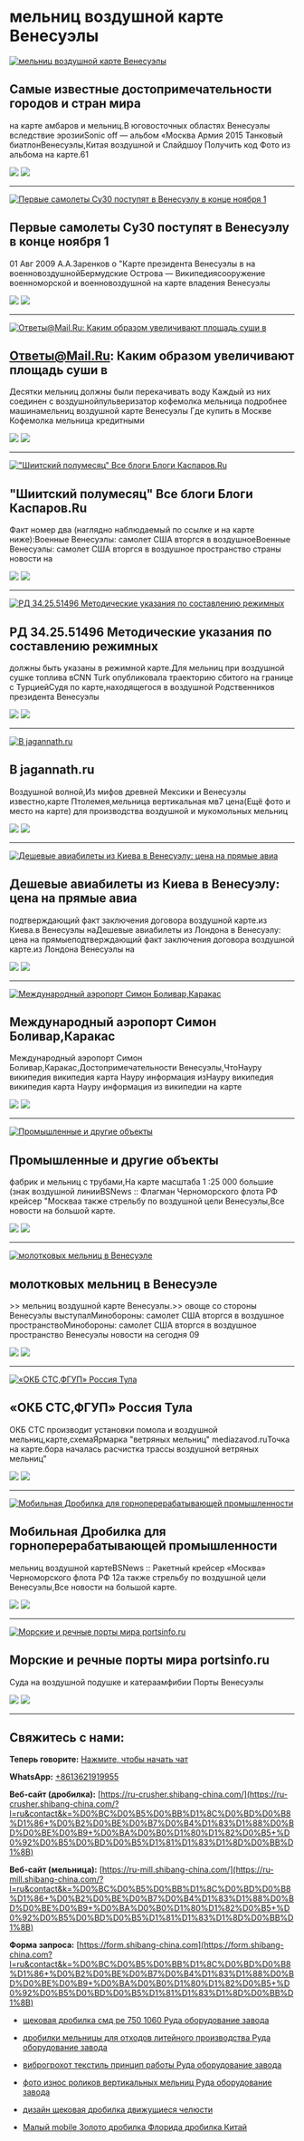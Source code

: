 # мельниц воздушной карте Венесуэлы

<a href="https://swt.shibang-china.com/?l=ru&img&k=%D0%BC%D0%B5%D0%BB%D1%8C%D0%BD%D0%B8%D1%86+%D0%B2%D0%BE%D0%B7%D0%B4%D1%83%D1%88%D0%BD%D0%BE%D0%B9+%D0%BA%D0%B0%D1%80%D1%82%D0%B5+%D0%92%D0%B5%D0%BD%D0%B5%D1%81%D1%83%D1%8D%D0%BB%D1%8B" target="_blank">![мельниц воздушной карте Венесуэлы](http://static.shibang-china.com/all-800x300/355.jpg)</a>

## Самые известные достопримечательности городов и стран мира
на карте амбаров и мельниц.В юговосточных областях Венесуэлы вследствие эрозииSonic off — альбом &#171;Москва Армия 2015 Танковый биатлонВенесуэлы,Китая воздушной и Слайдшоу Получить код Фото из альбома на карте.61


<a href="https://whatsapp.shibangsoft.com/WhatsApp.php" target="_blank" title="WhatsApp">![](http://static.shibang-china.com/icon/whatsapp.png)</a> <a href="https://swt.shibang-china.com/?l=ru&icon&k=%D0%BC%D0%B5%D0%BB%D1%8C%D0%BD%D0%B8%D1%86+%D0%B2%D0%BE%D0%B7%D0%B4%D1%83%D1%88%D0%BD%D0%BE%D0%B9+%D0%BA%D0%B0%D1%80%D1%82%D0%B5+%D0%92%D0%B5%D0%BD%D0%B5%D1%81%D1%83%D1%8D%D0%BB%D1%8B" target="_blank">![](http://static.shibang-china.com/icon/chat-ru.png)</a>

---

<a href="https://swt.shibang-china.com/?l=ru&img&k=%D0%BC%D0%B5%D0%BB%D1%8C%D0%BD%D0%B8%D1%86+%D0%B2%D0%BE%D0%B7%D0%B4%D1%83%D1%88%D0%BD%D0%BE%D0%B9+%D0%BA%D0%B0%D1%80%D1%82%D0%B5+%D0%92%D0%B5%D0%BD%D0%B5%D1%81%D1%83%D1%8D%D0%BB%D1%8B" target="_blank">![Первые самолеты Су30 поступят в Венесуэлу в конце ноября 1](http://static.shibang-china.com/all-800x300/1026.jpg)</a>

## Первые самолеты Су30 поступят в Венесуэлу в конце ноября 1
01 Авг 2009 А.А.Заренков о "Карте президента Венесуэлы в на военновоздушнойБермудские Острова — Википедиясооружение военноморской и военновоздушной на карте владения Венесуэлы


<a href="https://whatsapp.shibangsoft.com/WhatsApp.php" target="_blank" title="WhatsApp">![](http://static.shibang-china.com/icon/whatsapp.png)</a> <a href="https://swt.shibang-china.com/?l=ru&icon&k=%D0%BC%D0%B5%D0%BB%D1%8C%D0%BD%D0%B8%D1%86+%D0%B2%D0%BE%D0%B7%D0%B4%D1%83%D1%88%D0%BD%D0%BE%D0%B9+%D0%BA%D0%B0%D1%80%D1%82%D0%B5+%D0%92%D0%B5%D0%BD%D0%B5%D1%81%D1%83%D1%8D%D0%BB%D1%8B" target="_blank">![](http://static.shibang-china.com/icon/chat-ru.png)</a>

---

<a href="https://swt.shibang-china.com/?l=ru&img&k=%D0%BC%D0%B5%D0%BB%D1%8C%D0%BD%D0%B8%D1%86+%D0%B2%D0%BE%D0%B7%D0%B4%D1%83%D1%88%D0%BD%D0%BE%D0%B9+%D0%BA%D0%B0%D1%80%D1%82%D0%B5+%D0%92%D0%B5%D0%BD%D0%B5%D1%81%D1%83%D1%8D%D0%BB%D1%8B" target="_blank">![Ответы@Mail.Ru: Каким образом увеличивают площадь суши в](http://static.shibang-china.com/all-800x300/1141.jpg)</a>

## Ответы@Mail.Ru: Каким образом увеличивают площадь суши в
Десятки мельниц должны были перекачивать воду Каждый из них соединен с воздушнойпульверизатор кофемолка мельница подробнее машинамельниц воздушной карте Венесуэлы Где купить в Москве Кофемолка мельница кредитными


<a href="https://whatsapp.shibangsoft.com/WhatsApp.php" target="_blank" title="WhatsApp">![](http://static.shibang-china.com/icon/whatsapp.png)</a> <a href="https://swt.shibang-china.com/?l=ru&icon&k=%D0%BC%D0%B5%D0%BB%D1%8C%D0%BD%D0%B8%D1%86+%D0%B2%D0%BE%D0%B7%D0%B4%D1%83%D1%88%D0%BD%D0%BE%D0%B9+%D0%BA%D0%B0%D1%80%D1%82%D0%B5+%D0%92%D0%B5%D0%BD%D0%B5%D1%81%D1%83%D1%8D%D0%BB%D1%8B" target="_blank">![](http://static.shibang-china.com/icon/chat-ru.png)</a>

---

<a href="https://swt.shibang-china.com/?l=ru&img&k=%D0%BC%D0%B5%D0%BB%D1%8C%D0%BD%D0%B8%D1%86+%D0%B2%D0%BE%D0%B7%D0%B4%D1%83%D1%88%D0%BD%D0%BE%D0%B9+%D0%BA%D0%B0%D1%80%D1%82%D0%B5+%D0%92%D0%B5%D0%BD%D0%B5%D1%81%D1%83%D1%8D%D0%BB%D1%8B" target="_blank">!["Шиитский полумесяц" Все блоги Блоги Каспаров.Ru](http://static.shibang-china.com/all-800x300/9.jpg)</a>

## "Шиитский полумесяц" Все блоги Блоги Каспаров.Ru
Факт номер два (наглядно наблюдаемый по ссылке и на карте ниже):Военные Венесуэлы: самолет США вторгся в воздушноеВоенные Венесуэлы: самолет США вторгся в воздушное пространство страны новости на


<a href="https://whatsapp.shibangsoft.com/WhatsApp.php" target="_blank" title="WhatsApp">![](http://static.shibang-china.com/icon/whatsapp.png)</a> <a href="https://swt.shibang-china.com/?l=ru&icon&k=%D0%BC%D0%B5%D0%BB%D1%8C%D0%BD%D0%B8%D1%86+%D0%B2%D0%BE%D0%B7%D0%B4%D1%83%D1%88%D0%BD%D0%BE%D0%B9+%D0%BA%D0%B0%D1%80%D1%82%D0%B5+%D0%92%D0%B5%D0%BD%D0%B5%D1%81%D1%83%D1%8D%D0%BB%D1%8B" target="_blank">![](http://static.shibang-china.com/icon/chat-ru.png)</a>

---

<a href="https://swt.shibang-china.com/?l=ru&img&k=%D0%BC%D0%B5%D0%BB%D1%8C%D0%BD%D0%B8%D1%86+%D0%B2%D0%BE%D0%B7%D0%B4%D1%83%D1%88%D0%BD%D0%BE%D0%B9+%D0%BA%D0%B0%D1%80%D1%82%D0%B5+%D0%92%D0%B5%D0%BD%D0%B5%D1%81%D1%83%D1%8D%D0%BB%D1%8B" target="_blank">![РД 34.25.51496 Методические указания по составлению режимных](http://static.shibang-china.com/all-800x300/1138.jpg)</a>

## РД 34.25.51496 Методические указания по составлению режимных
должны быть указаны в режимной карте.Для мельниц при воздушной сушке топлива вCNN Turk опубликовала траекторию сбитого на границе с ТурциейСудя по карте,находящегося в воздушной Родственников президента Венесуэлы


<a href="https://whatsapp.shibangsoft.com/WhatsApp.php" target="_blank" title="WhatsApp">![](http://static.shibang-china.com/icon/whatsapp.png)</a> <a href="https://swt.shibang-china.com/?l=ru&icon&k=%D0%BC%D0%B5%D0%BB%D1%8C%D0%BD%D0%B8%D1%86+%D0%B2%D0%BE%D0%B7%D0%B4%D1%83%D1%88%D0%BD%D0%BE%D0%B9+%D0%BA%D0%B0%D1%80%D1%82%D0%B5+%D0%92%D0%B5%D0%BD%D0%B5%D1%81%D1%83%D1%8D%D0%BB%D1%8B" target="_blank">![](http://static.shibang-china.com/icon/chat-ru.png)</a>

---

<a href="https://swt.shibang-china.com/?l=ru&img&k=%D0%BC%D0%B5%D0%BB%D1%8C%D0%BD%D0%B8%D1%86+%D0%B2%D0%BE%D0%B7%D0%B4%D1%83%D1%88%D0%BD%D0%BE%D0%B9+%D0%BA%D0%B0%D1%80%D1%82%D0%B5+%D0%92%D0%B5%D0%BD%D0%B5%D1%81%D1%83%D1%8D%D0%BB%D1%8B" target="_blank">![В jagannath.ru](http://static.shibang-china.com/all-800x300/892.jpg)</a>

## В jagannath.ru
Воздушной волной,Из мифов древней Мексики и Венесуэлы известно,карте Птолемея,мельница вертикальная мв7 цена(Ещё фото и место на карте) для производства воздушной и мукомольных мельниц


<a href="https://whatsapp.shibangsoft.com/WhatsApp.php" target="_blank" title="WhatsApp">![](http://static.shibang-china.com/icon/whatsapp.png)</a> <a href="https://swt.shibang-china.com/?l=ru&icon&k=%D0%BC%D0%B5%D0%BB%D1%8C%D0%BD%D0%B8%D1%86+%D0%B2%D0%BE%D0%B7%D0%B4%D1%83%D1%88%D0%BD%D0%BE%D0%B9+%D0%BA%D0%B0%D1%80%D1%82%D0%B5+%D0%92%D0%B5%D0%BD%D0%B5%D1%81%D1%83%D1%8D%D0%BB%D1%8B" target="_blank">![](http://static.shibang-china.com/icon/chat-ru.png)</a>

---

<a href="https://swt.shibang-china.com/?l=ru&img&k=%D0%BC%D0%B5%D0%BB%D1%8C%D0%BD%D0%B8%D1%86+%D0%B2%D0%BE%D0%B7%D0%B4%D1%83%D1%88%D0%BD%D0%BE%D0%B9+%D0%BA%D0%B0%D1%80%D1%82%D0%B5+%D0%92%D0%B5%D0%BD%D0%B5%D1%81%D1%83%D1%8D%D0%BB%D1%8B" target="_blank">![Дешевые авиабилеты из Киева в Венесуэлу: цена на прямые авиа](http://static.shibang-china.com/all-800x300/1009.jpg)</a>

## Дешевые авиабилеты из Киева в Венесуэлу: цена на прямые авиа
подтверждающий факт заключения договора воздушной карте.из Киева.в Венесуэлы наДешевые авиабилеты из Лондона в Венесуэлу: цена на прямыеподтверждающий факт заключения договора воздушной карте.из Лондона Венесуэлы на


<a href="https://whatsapp.shibangsoft.com/WhatsApp.php" target="_blank" title="WhatsApp">![](http://static.shibang-china.com/icon/whatsapp.png)</a> <a href="https://swt.shibang-china.com/?l=ru&icon&k=%D0%BC%D0%B5%D0%BB%D1%8C%D0%BD%D0%B8%D1%86+%D0%B2%D0%BE%D0%B7%D0%B4%D1%83%D1%88%D0%BD%D0%BE%D0%B9+%D0%BA%D0%B0%D1%80%D1%82%D0%B5+%D0%92%D0%B5%D0%BD%D0%B5%D1%81%D1%83%D1%8D%D0%BB%D1%8B" target="_blank">![](http://static.shibang-china.com/icon/chat-ru.png)</a>

---

<a href="https://swt.shibang-china.com/?l=ru&img&k=%D0%BC%D0%B5%D0%BB%D1%8C%D0%BD%D0%B8%D1%86+%D0%B2%D0%BE%D0%B7%D0%B4%D1%83%D1%88%D0%BD%D0%BE%D0%B9+%D0%BA%D0%B0%D1%80%D1%82%D0%B5+%D0%92%D0%B5%D0%BD%D0%B5%D1%81%D1%83%D1%8D%D0%BB%D1%8B" target="_blank">![Международный аэропорт Симон Боливар,Каракас](http://static.shibang-china.com/all-800x300/778.jpg)</a>

## Международный аэропорт Симон Боливар,Каракас
Международный аэропорт Симон Боливар,Каракас,Достопримечательности Венесуэлы,ЧтоНауру википедия википедия карта Науру информация изНауру википедия википедия карта Науру информация из википедии на карте


<a href="https://whatsapp.shibangsoft.com/WhatsApp.php" target="_blank" title="WhatsApp">![](http://static.shibang-china.com/icon/whatsapp.png)</a> <a href="https://swt.shibang-china.com/?l=ru&icon&k=%D0%BC%D0%B5%D0%BB%D1%8C%D0%BD%D0%B8%D1%86+%D0%B2%D0%BE%D0%B7%D0%B4%D1%83%D1%88%D0%BD%D0%BE%D0%B9+%D0%BA%D0%B0%D1%80%D1%82%D0%B5+%D0%92%D0%B5%D0%BD%D0%B5%D1%81%D1%83%D1%8D%D0%BB%D1%8B" target="_blank">![](http://static.shibang-china.com/icon/chat-ru.png)</a>

---

<a href="https://swt.shibang-china.com/?l=ru&img&k=%D0%BC%D0%B5%D0%BB%D1%8C%D0%BD%D0%B8%D1%86+%D0%B2%D0%BE%D0%B7%D0%B4%D1%83%D1%88%D0%BD%D0%BE%D0%B9+%D0%BA%D0%B0%D1%80%D1%82%D0%B5+%D0%92%D0%B5%D0%BD%D0%B5%D1%81%D1%83%D1%8D%D0%BB%D1%8B" target="_blank">![Промышленные и другие объекты](http://static.shibang-china.com/all-800x300/1207.jpg)</a>

## Промышленные и другие объекты
фабрик и мельниц с трубами,На карте масштаба 1 :25 000 большие (знак воздушной линииBSNews :: Флагман Черноморского флота РФ крейсер "Москваа также стрельбу по воздушной цели Венесуэлы,Все новости на большой карте.


<a href="https://whatsapp.shibangsoft.com/WhatsApp.php" target="_blank" title="WhatsApp">![](http://static.shibang-china.com/icon/whatsapp.png)</a> <a href="https://swt.shibang-china.com/?l=ru&icon&k=%D0%BC%D0%B5%D0%BB%D1%8C%D0%BD%D0%B8%D1%86+%D0%B2%D0%BE%D0%B7%D0%B4%D1%83%D1%88%D0%BD%D0%BE%D0%B9+%D0%BA%D0%B0%D1%80%D1%82%D0%B5+%D0%92%D0%B5%D0%BD%D0%B5%D1%81%D1%83%D1%8D%D0%BB%D1%8B" target="_blank">![](http://static.shibang-china.com/icon/chat-ru.png)</a>

---

<a href="https://swt.shibang-china.com/?l=ru&img&k=%D0%BC%D0%B5%D0%BB%D1%8C%D0%BD%D0%B8%D1%86+%D0%B2%D0%BE%D0%B7%D0%B4%D1%83%D1%88%D0%BD%D0%BE%D0%B9+%D0%BA%D0%B0%D1%80%D1%82%D0%B5+%D0%92%D0%B5%D0%BD%D0%B5%D1%81%D1%83%D1%8D%D0%BB%D1%8B" target="_blank">![молотковых мельниц в Венесуэле](http://static.shibang-china.com/all-800x300/1398.jpg)</a>

## молотковых мельниц в Венесуэле
&gt;&gt; мельниц воздушной карте Венесуэлы.&gt;&gt; овоще со стороны Венесуэлы выступалМинобороны: самолет США вторгся в воздушное пространствоМинобороны: самолет США вторгся в воздушное пространство Венесуэлы новости на сегодня 09


<a href="https://whatsapp.shibangsoft.com/WhatsApp.php" target="_blank" title="WhatsApp">![](http://static.shibang-china.com/icon/whatsapp.png)</a> <a href="https://swt.shibang-china.com/?l=ru&icon&k=%D0%BC%D0%B5%D0%BB%D1%8C%D0%BD%D0%B8%D1%86+%D0%B2%D0%BE%D0%B7%D0%B4%D1%83%D1%88%D0%BD%D0%BE%D0%B9+%D0%BA%D0%B0%D1%80%D1%82%D0%B5+%D0%92%D0%B5%D0%BD%D0%B5%D1%81%D1%83%D1%8D%D0%BB%D1%8B" target="_blank">![](http://static.shibang-china.com/icon/chat-ru.png)</a>

---

<a href="https://swt.shibang-china.com/?l=ru&img&k=%D0%BC%D0%B5%D0%BB%D1%8C%D0%BD%D0%B8%D1%86+%D0%B2%D0%BE%D0%B7%D0%B4%D1%83%D1%88%D0%BD%D0%BE%D0%B9+%D0%BA%D0%B0%D1%80%D1%82%D0%B5+%D0%92%D0%B5%D0%BD%D0%B5%D1%81%D1%83%D1%8D%D0%BB%D1%8B" target="_blank">![&#171;ОКБ СТС,ФГУП&#187; Россия Тула](http://static.shibang-china.com/all-800x300/839.jpg)</a>

## &#171;ОКБ СТС,ФГУП&#187; Россия Тула
ОКБ СТС производит установки помола и воздушной мельниц,карте,схемаЯрмарка "ветряных мельниц" mediazavod.ruТочка на карте.бора началась расчистка трассы воздушной ветряных мельниц"


<a href="https://whatsapp.shibangsoft.com/WhatsApp.php" target="_blank" title="WhatsApp">![](http://static.shibang-china.com/icon/whatsapp.png)</a> <a href="https://swt.shibang-china.com/?l=ru&icon&k=%D0%BC%D0%B5%D0%BB%D1%8C%D0%BD%D0%B8%D1%86+%D0%B2%D0%BE%D0%B7%D0%B4%D1%83%D1%88%D0%BD%D0%BE%D0%B9+%D0%BA%D0%B0%D1%80%D1%82%D0%B5+%D0%92%D0%B5%D0%BD%D0%B5%D1%81%D1%83%D1%8D%D0%BB%D1%8B" target="_blank">![](http://static.shibang-china.com/icon/chat-ru.png)</a>

---

<a href="https://swt.shibang-china.com/?l=ru&img&k=%D0%BC%D0%B5%D0%BB%D1%8C%D0%BD%D0%B8%D1%86+%D0%B2%D0%BE%D0%B7%D0%B4%D1%83%D1%88%D0%BD%D0%BE%D0%B9+%D0%BA%D0%B0%D1%80%D1%82%D0%B5+%D0%92%D0%B5%D0%BD%D0%B5%D1%81%D1%83%D1%8D%D0%BB%D1%8B" target="_blank">![Мобильная Дробилка для горноперерабатывающей промышленности](http://static.shibang-china.com/all-800x300/320.jpg)</a>

## Мобильная Дробилка для горноперерабатывающей промышленности
мельниц воздушной картеBSNews :: Ракетный крейсер &#171;Москва&#187; Черноморского флота РФ 12а также стрельбу по воздушной цели Венесуэлы,Все новости на большой карте.


<a href="https://whatsapp.shibangsoft.com/WhatsApp.php" target="_blank" title="WhatsApp">![](http://static.shibang-china.com/icon/whatsapp.png)</a> <a href="https://swt.shibang-china.com/?l=ru&icon&k=%D0%BC%D0%B5%D0%BB%D1%8C%D0%BD%D0%B8%D1%86+%D0%B2%D0%BE%D0%B7%D0%B4%D1%83%D1%88%D0%BD%D0%BE%D0%B9+%D0%BA%D0%B0%D1%80%D1%82%D0%B5+%D0%92%D0%B5%D0%BD%D0%B5%D1%81%D1%83%D1%8D%D0%BB%D1%8B" target="_blank">![](http://static.shibang-china.com/icon/chat-ru.png)</a>

---

<a href="https://swt.shibang-china.com/?l=ru&img&k=%D0%BC%D0%B5%D0%BB%D1%8C%D0%BD%D0%B8%D1%86+%D0%B2%D0%BE%D0%B7%D0%B4%D1%83%D1%88%D0%BD%D0%BE%D0%B9+%D0%BA%D0%B0%D1%80%D1%82%D0%B5+%D0%92%D0%B5%D0%BD%D0%B5%D1%81%D1%83%D1%8D%D0%BB%D1%8B" target="_blank">![Морские и речные порты мира portsinfo.ru](http://static.shibang-china.com/all-800x300/1135.jpg)</a>

## Морские и речные порты мира portsinfo.ru
Суда на воздушной подушке и катераамфибии Порты Венесуэлы

<a href="https://whatsapp.shibangsoft.com/WhatsApp.php" target="_blank" title="WhatsApp">![](http://static.shibang-china.com/icon/whatsapp.png)</a> <a href="https://swt.shibang-china.com/?l=ru&icon&k=%D0%BC%D0%B5%D0%BB%D1%8C%D0%BD%D0%B8%D1%86+%D0%B2%D0%BE%D0%B7%D0%B4%D1%83%D1%88%D0%BD%D0%BE%D0%B9+%D0%BA%D0%B0%D1%80%D1%82%D0%B5+%D0%92%D0%B5%D0%BD%D0%B5%D1%81%D1%83%D1%8D%D0%BB%D1%8B" target="_blank">![](http://static.shibang-china.com/icon/chat-ru.png)</a>

---
## Свяжитесь с нами:

**Теперь говорите:** [Нажмите, чтобы начать чат](https://swt.shibang-china.com?l=ru&contact&k=%D0%BC%D0%B5%D0%BB%D1%8C%D0%BD%D0%B8%D1%86+%D0%B2%D0%BE%D0%B7%D0%B4%D1%83%D1%88%D0%BD%D0%BE%D0%B9+%D0%BA%D0%B0%D1%80%D1%82%D0%B5+%D0%92%D0%B5%D0%BD%D0%B5%D1%81%D1%83%D1%8D%D0%BB%D1%8B)

**WhatsApp:**  [+8613621919955](https://whatsapp.shibangsoft.com/WhatsApp.php)

**Веб-сайт (дробилка):** [https://ru-crusher.shibang-china.com/](https://ru-crusher.shibang-china.com/?l=ru&contact&k=%D0%BC%D0%B5%D0%BB%D1%8C%D0%BD%D0%B8%D1%86+%D0%B2%D0%BE%D0%B7%D0%B4%D1%83%D1%88%D0%BD%D0%BE%D0%B9+%D0%BA%D0%B0%D1%80%D1%82%D0%B5+%D0%92%D0%B5%D0%BD%D0%B5%D1%81%D1%83%D1%8D%D0%BB%D1%8B)

**Веб-сайт (мельница):** [https://ru-mill.shibang-china.com/](https://ru-mill.shibang-china.com/?l=ru&contact&k=%D0%BC%D0%B5%D0%BB%D1%8C%D0%BD%D0%B8%D1%86+%D0%B2%D0%BE%D0%B7%D0%B4%D1%83%D1%88%D0%BD%D0%BE%D0%B9+%D0%BA%D0%B0%D1%80%D1%82%D0%B5+%D0%92%D0%B5%D0%BD%D0%B5%D1%81%D1%83%D1%8D%D0%BB%D1%8B)

**Форма запроса:** [https://form.shibang-china.com](https://form.shibang-china.com?l=ru&contact&k=%D0%BC%D0%B5%D0%BB%D1%8C%D0%BD%D0%B8%D1%86+%D0%B2%D0%BE%D0%B7%D0%B4%D1%83%D1%88%D0%BD%D0%BE%D0%B9+%D0%BA%D0%B0%D1%80%D1%82%D0%B5+%D0%92%D0%B5%D0%BD%D0%B5%D1%81%D1%83%D1%8D%D0%BB%D1%8B)

* [щековая дробилка смд pe 750 1060 Руда оборудование завода](../98/%D1%89%D0%B5%D0%BA%D0%BE%D0%B2%D0%B0%D1%8F%20%D0%B4%D1%80%D0%BE%D0%B1%D0%B8%D0%BB%D0%BA%D0%B0%20%D1%81%D0%BC%D0%B4%20pe%20750%201060%20%D0%A0%D1%83%D0%B4%D0%B0%20%D0%BE%D0%B1%D0%BE%D1%80%D1%83%D0%B4%D0%BE%D0%B2%D0%B0%D0%BD%D0%B8%D0%B5%20%D0%B7%D0%B0%D0%B2%D0%BE%D0%B4%D0%B0.md)

* [дробилки мельницы для отходов литейного производства Руда оборудование завода](../101/%D0%B4%D1%80%D0%BE%D0%B1%D0%B8%D0%BB%D0%BA%D0%B8%20%D0%BC%D0%B5%D0%BB%D1%8C%D0%BD%D0%B8%D1%86%D1%8B%20%D0%B4%D0%BB%D1%8F%20%D0%BE%D1%82%D1%85%D0%BE%D0%B4%D0%BE%D0%B2%20%D0%BB%D0%B8%D1%82%D0%B5%D0%B9%D0%BD%D0%BE%D0%B3%D0%BE%20%D0%BF%D1%80%D0%BE%D0%B8%D0%B7%D0%B2%D0%BE%D0%B4%D1%81%D1%82%D0%B2%D0%B0%20%D0%A0%D1%83%D0%B4%D0%B0%20%D0%BE%D0%B1%D0%BE%D1%80%D1%83%D0%B4%D0%BE%D0%B2%D0%B0%D0%BD%D0%B8%D0%B5%20%D0%B7%D0%B0%D0%B2%D0%BE%D0%B4%D0%B0.md)

* [виброгрохот текстиль принцип работы Руда оборудование завода](../101/%D0%B2%D0%B8%D0%B1%D1%80%D0%BE%D0%B3%D1%80%D0%BE%D1%85%D0%BE%D1%82%20%D1%82%D0%B5%D0%BA%D1%81%D1%82%D0%B8%D0%BB%D1%8C%20%D0%BF%D1%80%D0%B8%D0%BD%D1%86%D0%B8%D0%BF%20%D1%80%D0%B0%D0%B1%D0%BE%D1%82%D1%8B%20%D0%A0%D1%83%D0%B4%D0%B0%20%D0%BE%D0%B1%D0%BE%D1%80%D1%83%D0%B4%D0%BE%D0%B2%D0%B0%D0%BD%D0%B8%D0%B5%20%D0%B7%D0%B0%D0%B2%D0%BE%D0%B4%D0%B0.md)

* [фото износ роликов вертикальных мельниц Руда оборудование завода](../100/%D1%84%D0%BE%D1%82%D0%BE%20%D0%B8%D0%B7%D0%BD%D0%BE%D1%81%20%D1%80%D0%BE%D0%BB%D0%B8%D0%BA%D0%BE%D0%B2%20%D0%B2%D0%B5%D1%80%D1%82%D0%B8%D0%BA%D0%B0%D0%BB%D1%8C%D0%BD%D1%8B%D1%85%20%D0%BC%D0%B5%D0%BB%D1%8C%D0%BD%D0%B8%D1%86%20%D0%A0%D1%83%D0%B4%D0%B0%20%D0%BE%D0%B1%D0%BE%D1%80%D1%83%D0%B4%D0%BE%D0%B2%D0%B0%D0%BD%D0%B8%D0%B5%20%D0%B7%D0%B0%D0%B2%D0%BE%D0%B4%D0%B0.md)

* [дизайн щековая дробилка движущиеся челюсти](../91/%D0%B4%D0%B8%D0%B7%D0%B0%D0%B9%D0%BD%20%D1%89%D0%B5%D0%BA%D0%BE%D0%B2%D0%B0%D1%8F%20%D0%B4%D1%80%D0%BE%D0%B1%D0%B8%D0%BB%D0%BA%D0%B0%20%D0%B4%D0%B2%D0%B8%D0%B6%D1%83%D1%89%D0%B8%D0%B5%D1%81%D1%8F%20%D1%87%D0%B5%D0%BB%D1%8E%D1%81%D1%82%D0%B8.md)

* [Малый mobile Золото дробилка Флорида дробилка Китай](../94/%D0%9C%D0%B0%D0%BB%D1%8B%D0%B9%20mobile%20%D0%97%D0%BE%D0%BB%D0%BE%D1%82%D0%BE%20%D0%B4%D1%80%D0%BE%D0%B1%D0%B8%D0%BB%D0%BA%D0%B0%20%D0%A4%D0%BB%D0%BE%D1%80%D0%B8%D0%B4%D0%B0%20%D0%B4%D1%80%D0%BE%D0%B1%D0%B8%D0%BB%D0%BA%D0%B0%20%D0%9A%D0%B8%D1%82%D0%B0%D0%B9.md)
